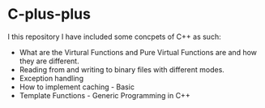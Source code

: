 # C-plus-plus

I this repository I have included some concpets of C++ as such:
- What are the Virtural Functions and Pure Virtual Functions are and how they are different. 
- Reading from and writing to binary files with different modes.
- Exception handling
- How to implement caching - Basic 
- Template Functions - Generic Programming in C++
